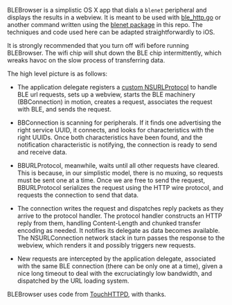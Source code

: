 BLEBrowser is a simplistic OS X app that dials a `blenet` peripheral and displays the results in a webview. It is meant to be used with [ble_http.go](../samples/ble_http.go) or another command written using the [blenet package](../blenet) in this repo. The techniques and code used here can be adapted straightforwardly to iOS.

It is strongly recommended that you turn off wifi before running BLEBrowser. The wifi chip will shut down the BLE chip intermittently, which wreaks havoc on the slow process of transferring data.

The high level picture is as follows:

* The application delegate registers a [custom NSURLProtocol](http://nshipster.com/nsurlprotocol/) to handle BLE url requests, sets up a webview, starts the BLE machinery (BBConnection) in motion, creates a request, associates the request with BLE, and sends the request.

* BBConnection is scanning for peripherals. If it finds one advertising the right service UUID, it connects, and looks for characteristics with the right UUIDs. Once both characteristics have been found, and the notification characteristic is notifying, the connection is ready to send and receive data.

* BBURLProtocol, meanwhile, waits until all other requests have cleared. This is because, in our simplistic model, there is no muxing, so requests must be sent one at a time. Once we are free to send the request, BBURLProtocol serializes the request using the HTTP wire protocol, and requests the connection to send that data. 

* The connection writes the request and dispatches reply packets as they arrive to the protocol handler. The protocol handler constructs an HTTP reply from them, handling Content-Length and chunked transfer encoding as needed. It notifies its delegate as data becomes available. The NSURLConnection network stack in turn passes the response to the webview, which renders it and possibly triggers new requests.

* New requests are intercepted by the application delegate, associated with the same BLE connection (there can be only one at a time), given a nice long timeout to deal with the excruciatingly low bandwidth, and dispatched by the URL loading system.

BLEBrowser uses code from [TouchHTTPD](https://github.com/TouchCode/TouchHTTPD), with thanks.
